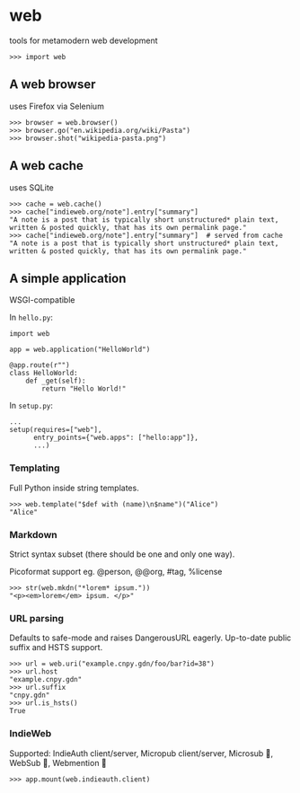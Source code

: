 # web
tools for metamodern web development

    >>> import web

## A web browser

uses Firefox via Selenium

    >>> browser = web.browser()
    >>> browser.go("en.wikipedia.org/wiki/Pasta")
    >>> browser.shot("wikipedia-pasta.png")

## A web cache

uses SQLite

    >>> cache = web.cache()
    >>> cache["indieweb.org/note"].entry["summary"]
    "A note is a post that is typically short unstructured* plain text, written & posted quickly, that has its own permalink page."
    >>> cache["indieweb.org/note"].entry["summary"]  # served from cache
    "A note is a post that is typically short unstructured* plain text, written & posted quickly, that has its own permalink page."

## A simple application

WSGI-compatible

In `hello.py`:

    import web

    app = web.application("HelloWorld")

    @app.route(r"")
    class HelloWorld:
        def _get(self):
            return "Hello World!"

In `setup.py`:

    ...
    setup(requires=["web"],
          entry_points={"web.apps": ["hello:app"]},
          ...)

### Templating

Full Python inside string templates.

    >>> web.template("$def with (name)\n$name")("Alice")
    "Alice"

### Markdown

Strict syntax subset (there should be one and only one way).

Picoformat support eg. @person, @@org, #tag, %license

    >>> str(web.mkdn("*lorem* ipsum."))
    "<p><em>lorem</em> ipsum. </p>"

### URL parsing

Defaults to safe-mode and raises DangerousURL eagerly. Up-to-date public suffix and HSTS support.

    >>> url = web.uri("example.cnpy.gdn/foo/bar?id=38")
    >>> url.host
    "example.cnpy.gdn"
    >>> url.suffix
    "cnpy.gdn"
    >>> url.is_hsts()
    True

### IndieWeb

Supported: IndieAuth client/server, Micropub client/server, Microsub :construction:, WebSub :construction:, Webmention :construction:

    >>> app.mount(web.indieauth.client)
